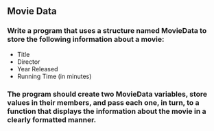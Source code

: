 ## Movie Data
### Write a program that uses a structure named MovieData to store the following information about a movie:
- Title
- Director
- Year Released
- Running Time (in minutes)
### The program should create two MovieData variables, store values in their members, and pass each one, in turn, to a function that displays the information about the movie in a clearly formatted manner.